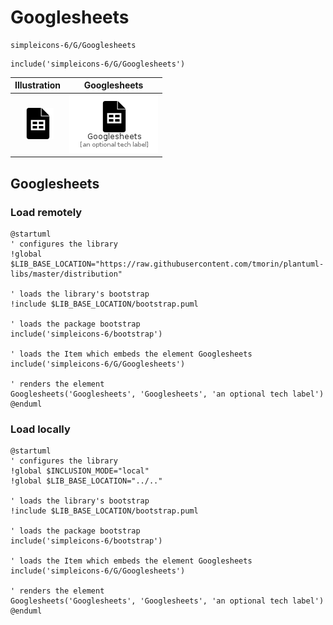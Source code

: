 # Googlesheets


```text
simpleicons-6/G/Googlesheets
```

```text
include('simpleicons-6/G/Googlesheets')
```



| Illustration | Googlesheets |
| :---: | :---: |
| ![illustration for Illustration](../../simpleicons-6/G/Googlesheets.png) | ![illustration for Googlesheets](../../simpleicons-6/G/Googlesheets.Local.png) |




## Googlesheets

### Load remotely
```plantuml
@startuml
' configures the library
!global $LIB_BASE_LOCATION="https://raw.githubusercontent.com/tmorin/plantuml-libs/master/distribution"

' loads the library's bootstrap
!include $LIB_BASE_LOCATION/bootstrap.puml

' loads the package bootstrap
include('simpleicons-6/bootstrap')

' loads the Item which embeds the element Googlesheets
include('simpleicons-6/G/Googlesheets')

' renders the element
Googlesheets('Googlesheets', 'Googlesheets', 'an optional tech label')
@enduml
```

### Load locally
```plantuml
@startuml
' configures the library
!global $INCLUSION_MODE="local"
!global $LIB_BASE_LOCATION="../.."

' loads the library's bootstrap
!include $LIB_BASE_LOCATION/bootstrap.puml

' loads the package bootstrap
include('simpleicons-6/bootstrap')

' loads the Item which embeds the element Googlesheets
include('simpleicons-6/G/Googlesheets')

' renders the element
Googlesheets('Googlesheets', 'Googlesheets', 'an optional tech label')
@enduml
```


